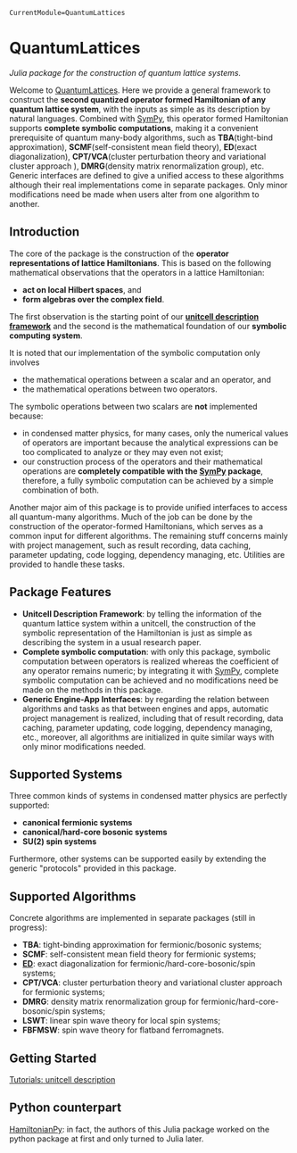 ```@meta
CurrentModule=QuantumLattices
```

# QuantumLattices

*Julia package for the construction of quantum lattice systems.*

Welcome to [QuantumLattices](https://github.com/Quantum-Many-Body/QuantumLattices.jl). Here we provide a general framework to construct the **second quantized operator formed Hamiltonian of any quantum lattice system**, with the inputs as simple as its description by natural languages. Combined with [SymPy](https://github.com/JuliaPy/SymPy.jl), this operator formed Hamiltonian supports **complete symbolic computations**, making it a convenient prerequisite of quantum many-body algorithms, such as **TBA**(tight-bind approximation), **SCMF**(self-consistent mean field theory), **ED**(exact diagonalization), **CPT/VCA**(cluster perturbation theory and variational cluster approach ), **DMRG**(density matrix renormalization group), etc. Generic interfaces are defined to give a unified access to these algorithms although their real implementations come in separate packages. Only minor modifications need be made when users alter from one algorithm to another.

## Introduction

The core of the package is the construction of the **operator representations of lattice Hamiltonians**. This is based on the following mathematical observations that the operators in a lattice Hamiltonian:
* **act on local Hilbert spaces**, and
* **form algebras over the complex field**.

The first observation is the starting point of our [**unitcell description framework**](https://quantum-many-body.github.io/QuantumLattices.jl/dev/tutorials/UnitcellDescription/) and the second is the mathematical foundation of our **symbolic computing system**.

It is noted that our implementation of the symbolic computation only involves
* the mathematical operations between a scalar and an operator, and
* the mathematical operations between two operators.

The symbolic operations between two scalars are **not** implemented because:
* in condensed matter physics, for many cases, only the numerical values of operators are important because the analytical expressions can be too complicated to analyze or they may even not exist;
* our construction process of the operators and their mathematical operations are **completely compatible with the [SymPy](https://github.com/JuliaPy/SymPy.jl) package**, therefore, a fully symbolic computation can be achieved by a simple combination of both.

Another major aim of this package is to provide unified interfaces to access all quantum-many algorithms. Much of the job can be done by the construction of the operator-formed Hamiltonians, which serves as a common input for different algorithms. The remaining stuff concerns mainly with project management, such as result recording, data caching, parameter updating, code logging, dependency managing, etc. Utilities are provided to handle these tasks.

## Package Features

* **Unitcell Description Framework**: by telling the information of the quantum lattice system within a unitcell, the construction of the symbolic representation of the Hamiltonian is just as simple as describing the system in a usual research paper.
* **Complete symbolic computation**: with only this package, symbolic computation between operators is realized whereas the coefficient of any operator remains numeric; by integrating it with [SymPy](https://github.com/JuliaPy/SymPy.jl), complete symbolic computation can be achieved and no modifications need be made on the methods in this package.
* **Generic Engine-App Interfaces**: by regarding the relation between algorithms and tasks as that between engines and apps, automatic project management is realized, including that of result recording, data caching, parameter updating, code logging, dependency managing, etc., moreover, all algorithms are initialized in quite similar ways with only minor modifications needed.

## Supported Systems

Three common kinds of systems in condensed matter physics are perfectly supported:
* **canonical fermionic systems**
* **canonical/hard-core bosonic systems**
* **SU(2) spin systems**

Furthermore, other systems can be supported easily by extending the generic "protocols" provided in this package.

## Supported Algorithms

Concrete algorithms are implemented in separate packages (still in progress):
* **TBA**: tight-binding approximation for fermionic/bosonic systems;
* **SCMF**: self-consistent mean field theory for fermionic systems;
* **[ED](https://github.com/Quantum-Many-Body/ExactDiagonalization.jl)**: exact diagonalization for fermionic/hard-core-bosonic/spin systems;
* **CPT/VCA**: cluster perturbation theory and variational cluster approach for fermionic systems;
* **DMRG**: density matrix renormalization group for fermionic/hard-core-bosonic/spin systems;
* **LSWT**: linear spin wave theory for local spin systems;
* **FBFMSW**: spin wave theory for flatband ferromagnets.

## Getting Started
[Tutorials: unitcell description](https://quantum-many-body.github.io/QuantumLattices.jl/dev/tutorials/UnitcellDescription/)

## Python counterpart
[HamiltonianPy](https://github.com/waltergu/HamiltonianPy): in fact, the authors of this Julia package worked on the python package at first and only turned to Julia later.
